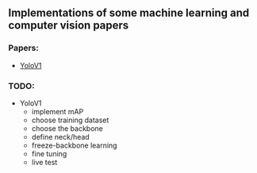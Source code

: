 ## Implementations of some machine learning and computer vision papers

### Papers:
- [YoloV1](https://pjreddie.com/media/files/papers/yolo_1.pdf)

### TODO:
* YoloV1
  * implement mAP
  * choose training dataset
  * choose the backbone
  * define neck/head
  * freeze-backbone learning
  * fine tuning
  * live test
